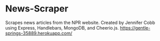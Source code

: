 # News-Scraper
Scrapes news articles from the NPR website.
Created by Jennifer Cobb using Express, Handlebars, MongoDB, and Cheerio.js.
https://gentle-springs-35889.herokuapp.com/
